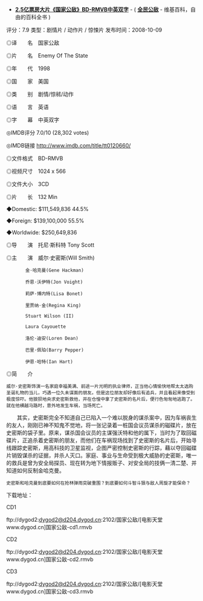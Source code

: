 - [**2.5亿票房大片《国家公敌》BD-RMVB中英双字**](http://www.dy2018.com/html/gndy/jddy/20081009/14663.html) - ( [**全民公敌**](https://zh.wikipedia.org/wiki/%E5%85%A8%E6%B0%91%E5%85%AC%E6%95%8C) - 维基百科，自由的百科全书 )

评分：7.9 类型：剧情片 / 动作片 / 惊悚片 发布时间：2008-10-09 






◎译　　名　国家公敌

◎片　　名　Enemy Of The State

◎年　　代　1998

◎国　　家　美国

◎类　　别　剧情/惊秫/动作 

◎语　　言　英语

◎字　　幕　中英双字

◎IMDB评分 7.0/10 (28,302 votes)

◎IMDB链接 http://www.imdb.com/title/tt0120660/

◎文件格式　BD-RMVB

◎视频尺寸　1024 x 566

◎文件大小　3CD 

◎片　　长　132 Min

◆Domestic:  $111,549,836    44.5% 

◆Foreign:  $139,100,000    55.5% 

◆Worldwide:  $250,649,836  

◎导　　演　托尼·斯科特 Tony Scott 

◎主　　演　威尔·史密斯(Will Smith)

           金·哈克曼(Gene Hackman)

           乔恩·沃伊特(Jon Voight)

           莉萨·博内特(Lisa Bonet)

           里贾纳·金(Regina King)

           Stuart Wilson (II)

           Laura Cayouette

           洛伦·迪安(Loren Dean)

           巴里·佩珀(Barry Pepper)

           伊恩·哈特(Ian Hart)

◎简　　介　

    威尔·史密斯饰演一名家庭幸福美满、前途一片光明的执业律师，正当他心情愉快地帮太太选购圣诞礼物的当儿，巧遇一位久未谋面的朋友。但是这位朋友却好像后有追兵，并且看起来像受到极度惊吓。他狼狈地央求史密斯救他，并在仓惶中拿了史密斯的名片后，便行色匆匆地逃跑了。就在他横越马路时，意外地发生车祸，当场死亡。 

　　其实，史密斯完全不知道自己已陷入一个难以脱身的谋杀案中，因为车祸丧生的友人，刚刚已神不知鬼不觉地，将一张记录着一桩国会议员谋杀的磁碟片，放在史密斯的袋子里。原来，谋杀国会议员的主谋强沃特和他的属下，当时为了取回磁碟片，正追杀着史密斯的朋友，而他们在车祸现场找到了史密斯的名片后，开始寻线跟踪史密斯，用高科技的卫星监视，企图严密控制史密斯的行踪，藉以夺回磁碟片销毁谋杀的证据，并杀人灭口。家庭、事业与生命受到极大威胁的史密斯，唯一的救兵是曾为安全局探员、现在转为地下情报贩子、对安全局的技俩一清二楚、并知道如何反制金哈克曼。 

    史密斯和哈克曼到底要如何在抢林弹雨突破重围？到底要如何斗智斗狠与敌人周旋才能保命？

 

下载地址：

CD1

ftp://dygod2:dygod2@d204.dygod.cn:2102/国家公敌/[电影天堂www.dygod.cn]国家公敌-cd1.rmvb  

CD2

ftp://dygod2:dygod2@d204.dygod.cn:2102/国家公敌/[电影天堂www.dygod.cn]国家公敌-cd2.rmvb  

CD3

ftp://dygod2:dygod2@d204.dygod.cn:2102/国家公敌/[电影天堂www.dygod.cn]国家公敌-cd3.rmvb  

